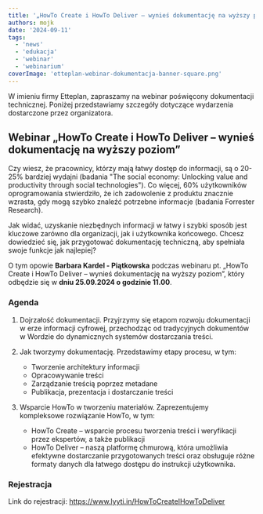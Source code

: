 ```yaml
---
title: '„HowTo Create i HowTo Deliver – wynieś dokumentację na wyższy poziom” - webinar'
authors: mojk
date: '2024-09-11'
tags:
  - 'news'
  - 'edukacja'
  - 'webinar'
  - 'webinarium'
coverImage: 'etteplan-webinar-dokumentacja-banner-square.png'
---
```


W imieniu firmy Etteplan, zapraszamy na webinar poświęcony dokumentacji technicznej.
Poniżej przedstawiamy szczegóły dotyczące wydarzenia dostarczone przez organizatora.

<!--truncate-->

## Webinar „HowTo Create i HowTo Deliver – wynieś dokumentację na wyższy poziom”

 Czy wiesz, że pracownicy, którzy mają łatwy dostęp do informacji, są o 20-25% bardziej wydajni (badania "The social economy: Unlocking value and productivity through social technologies"). Co więcej, 60% użytkowników oprogramowania stwierdziło, że ich zadowolenie z produktu znacznie wzrasta, gdy mogą szybko znaleźć potrzebne informacje (badania Forrester Research). 

 Jak widać, uzyskanie niezbędnych informacji w łatwy i szybki sposób jest kluczowe zarówno dla organizacji, jak i użytkownika końcowego. Chcesz dowiedzieć się, jak przygotować dokumentację techniczną, aby spełniała swoje funkcje jak najlepiej?
 
 O tym opowie **Barbara Kardel - Piątkowska** podczas webinaru pt. „HowTo Create i HowTo Deliver – wynieś dokumentację na wyższy poziom”, który odbędzie się w **dniu 25.09.2024 o godzinie 11.00**. 

### Agenda

1. Dojrzałość dokumentacji. Przyjrzymy się etapom rozwoju dokumentacji w erze informacji cyfrowej, przechodząc od tradycyjnych dokumentów w Wordzie do dynamicznych systemów dostarczania treści.
2. Jak tworzymy dokumentację. Przedstawimy etapy procesu, w tym:

    - Tworzenie architektury informacji
    - Opracowywanie treści
    - Zarządzanie treścią poprzez metadane
    - Publikacja, prezentacja i dostarczanie treści

3. Wsparcie HowTo w tworzeniu materiałów. Zaprezentujemy kompleksowe rozwiązanie HowTo, w tym:

    - HowTo Create – wsparcie procesu tworzenia treści i weryfikacji przez ekspertów, a także publikacji
    - HowTo Deliver – naszą platformę chmurową, która umożliwia efektywne dostarczanie przygotowanych treści oraz obsługuje różne formaty danych dla łatwego dostępu do instrukcji użytkownika. 

 ### Rejestracja

Link do rejestracji: https://www.lyyti.in/HowToCreateIHowToDeliver